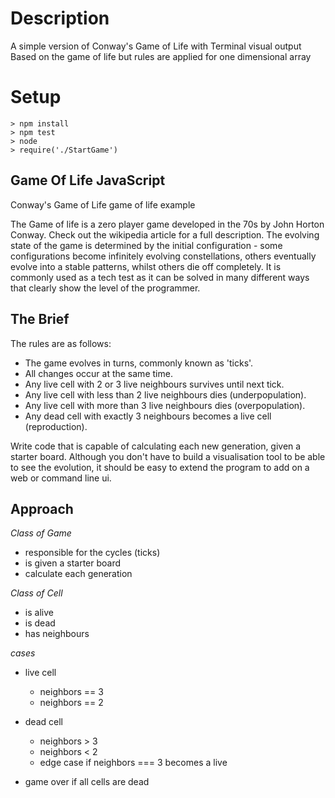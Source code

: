 # Description

A simple version of Conway's Game of Life with Terminal visual output
Based on the game of life but rules are applied for one dimensional array

# Setup

```
> npm install
> npm test
> node
> require('./StartGame')
```

## Game Of Life JavaScript

Conway's Game of Life
game of life example

The Game of life is a zero player game developed in the 70s by John Horton Conway. Check out the wikipedia article for a full description. The evolving state of the game is determined by the initial configuration - some configurations become infinitely evolving constellations, others eventually evolve into a stable patterns, whilst others die off completely. It is commonly used as a tech test as it can be solved in many different ways that clearly show the level of the programmer.

## The Brief

The rules are as follows:

- The game evolves in turns, commonly known as 'ticks'.
- All changes occur at the same time.
- Any live cell with 2 or 3 live neighbours survives until next tick.
- Any live cell with less than 2 live neighbours dies (underpopulation).
- Any live cell with more than 3 live neighbours dies (overpopulation).
- Any dead cell with exactly 3 neighbours becomes a live cell (reproduction).

Write code that is capable of calculating each new generation, given a starter board. Although you don't have to build a visualisation tool to be able to see the evolution, it should be easy to extend the program to add on a web or command line ui.

## Approach

_Class of Game_

- responsible for the cycles (ticks)
- is given a starter board
- calculate each generation

_Class of Cell_

- is alive
- is dead
- has neighbours

_cases_

- live cell

  - neighbors == 3
  - neighbors == 2

- dead cell

  - neighbors > 3
  - neighbors < 2
  - edge case if neighbors === 3 becomes a live

- game over if all cells are dead
